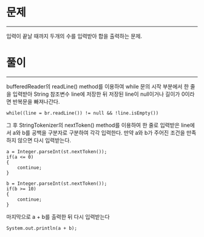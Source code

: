 # 문제

-----

입력이 끝날 때까지 두개의 수를 입력받아 합을 출력하는 문제.

# 풀이

-----

bufferedReader의 readLine() method를 이용하여 while 문의 시작 부분에서
한 줄을 입력받아 String 참조변수 line에 저장한 뒤 저장된 line이 
null이거나 길이가 0이라면 반복문을 빠져나간다.

    while((line = br.readLine()) != null && !line.isEmpty())

그 후 StringTokenizer의 nextToken() method를 이용하여 한 줄로 입력받은
line에서 a와 b를 공백을 구분자로 구분하여 각각 입력한다. 만약 a와 b가 주어진
조건을 만족하지 않으면 다시 입력받는다.

    a = Integer.parseInt(st.nextToken());
    if(a <= 0)
    {
        continue;
    }

    b = Integer.parseInt(st.nextToken());
    if(b >= 10)
    {
        continue;
    }

마지막으로 a + b를 출력한 뒤 다시 입력받는다

    System.out.println(a + b);
